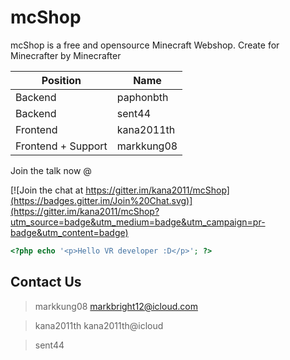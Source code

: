 # mcShop
mcShop is a free and opensource Minecraft Webshop.
Create for Minecrafter by Minecrafter

| Position  | Name |
| ------------- | ------------- |
| Backend  | paphonbth  |
| Backend  | sent44  |
| Frontend  | kana2011th  |
| Frontend + Support  | markkung08  |

Join the talk now @

[![Join the chat at https://gitter.im/kana2011/mcShop](https://badges.gitter.im/Join%20Chat.svg)](https://gitter.im/kana2011/mcShop?utm_source=badge&utm_medium=badge&utm_campaign=pr-badge&utm_content=badge)
```php
<?php echo '<p>Hello VR developer :D</p>'; ?> 
```

## Contact Us
> markkung08
> markbright12@icloud.com

> kana2011th
> kana2011th@icloud

> sent44
